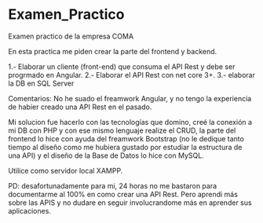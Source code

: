 # Examen_Practico
Examen practico de la empresa COMA

En esta practica me piden crear la parte del frontend y backend.

1.- Elaborar un cliente (front-end) que consuma el API Rest y debe ser progrmado en Angular.
2.- Elaborar el API Rest con net core 3+.
3.- elaborar la DB en SQL Server

Comentarios:
No he suado el freamwork Angular, y no tengo la experiencia de habier creado una API Rest en el pasado.

Mi solucion fue hacerlo con las tecnologías que domino, creé la conexión a mi DB con PHP y con ese mismo lenguaje realize el CRUD, la parte del frontend lo hice con ayuda del freamwork Bootstrap (no le dedique tanto tiempo al diseño como me hubiera gustado por estudiar la estructura de una API) y el diseño de la Base de Datos lo hice con MySQL.

Utilice como servidor local XAMPP.

PD: desafortunadamente para mi, 24 horas no me bastaron para documentarme al 100% en como crear una API Rest. Pero aprendi más sobre las APIS y no dudare en seguir involucrandome más en aprender sus aplicaciones.
